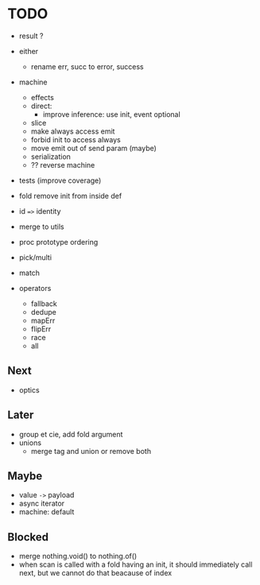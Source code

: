 # TODO

- result ?

- either
  - rename err, succ to error, success
- machine

  - effects
  - direct:
    - improve inference: use init, event optional
  - slice
  - make always access emit
  - forbid init to access always
  - move emit out of send param (maybe)
  - serialization
  - ?? reverse machine

- tests (improve coverage)

- fold remove init from inside def

- id `=>` identity

- merge to utils

- proc prototype ordering

- pick/multi

- match

- operators
  - fallback
  - dedupe
  - mapErr
  - flipErr
  - race
  - all

## Next

- optics

## Later

- group et cie, add fold argument
- unions
  - merge tag and union or remove both

## Maybe

- value `->` payload
- async iterator
- machine: default

## Blocked

- merge nothing.void() to nothing.of()
- when scan is called with a fold having an init, it should immediately call next, but we cannot do that beacause of index
